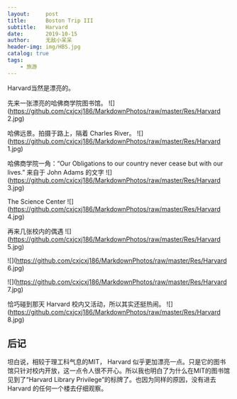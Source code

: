 ```yaml
---
layout:     post
title:      Boston Trip III
subtitle:   Harvard
date:       2019-10-15
author:     无敌小呆呆
header-img: img/HBS.jpg
catalog: true
tags:
    - 旅游
---
```



Harvard当然是漂亮的。


先来一张漂亮的哈佛商学院图书馆。
![](https://github.com/cxjcxj186/MarkdownPhotos/raw/master/Res/Harvard 2.jpg)

哈佛远景。拍摄于路上，隔着 Charles River。
![](https://github.com/cxjcxj186/MarkdownPhotos/raw/master/Res/Harvard 1.jpg)

哈佛商学院一角：“Our Obligations to our country never cease but with our lives.” 来自于 John Adams 的文字
![](https://github.com/cxjcxj186/MarkdownPhotos/raw/master/Res/Harvard 3.jpg)

The Science Center
![](https://github.com/cxjcxj186/MarkdownPhotos/raw/master/Res/Harvard 4.jpg)

再来几张校内的偶遇
![](https://github.com/cxjcxj186/MarkdownPhotos/raw/master/Res/Harvard 5.jpg)

![](https://github.com/cxjcxj186/MarkdownPhotos/raw/master/Res/Harvard 6.jpg)

![](https://github.com/cxjcxj186/MarkdownPhotos/raw/master/Res/Harvard 7.jpg)

恰巧碰到那天 Harvard 校内又活动，所以其实还挺热闹。
![](https://github.com/cxjcxj186/MarkdownPhotos/raw/master/Res/Harvard 8.jpg)

## 后记

坦白说，相较于理工科气息的MIT， Harvard 似乎更加漂亮一点。只是它的图书馆只针对校内开放，这一点令人很不开心。所以我也明白了为什么在MIT的图书馆见到了“Harvard Library Privilege”的标牌了。也因为同样的原因，没有进去 Harvard 的任何一个楼去仔细观察。
